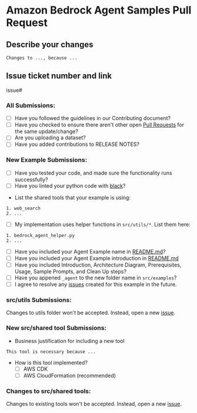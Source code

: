 # Amazon Bedrock Agent Samples Pull Request

<!-- Do not erase any parts of this template not applicable to your Pull Request. -->
<!-- Provide reasoning why it is not applicable -->

## Describe your changes

```
Changes to ..., because ... 
```

## Issue ticket number and link

issue#

### All Submissions:

* [ ] Have you followed the guidelines in our Contributing document?
* [ ] Have you checked to ensure there aren't other open [Pull Requests](https://github.com/awslabs/amazon-bedrock-agent-samples/pulls) for the same update/change?
* [ ] Are you uploading a dataset?
* [ ] Have you added contributions to RELEASE NOTES?

### New Example Submissions:

* [ ] Have you tested your code, and made sure the functionality runs successfully?
* [ ] Have you linted your python code with [black](https://github.com/psf/black)?
* List the shared tools that your example is using: 

```
1. web_search
2. ...
```

* [ ] My implementation uses helper functions in `src/utils/*`. List them here: 

```
1. bedrock_agent_helper.py
2. ...
```

* [ ] Have you included your Agent Example name in [README.md](https://github.com/awslabs/amazon-bedrock-agent-samples)?
* [ ] Have you included your Agent Example introduction in [README.md](https://github.com/awslabs/amazon-bedrock-agent-samples/tree/main/src/examples)
* [ ] Have you included Introduction, Architecture Diagram, Prerequisites, Usage, Sample Prompts, and Clean Up steps?
* [ ] Have you appened `_agent` to the new folder name in `src/examples`?
* [ ] I agree to resolve any [issues](https://github.com/awslabs/amazon-bedrock-agent-samples/issues) created for this example in the future. 

### src/utils Submissions:

Changes to utils folder won't be accepted. Instead, open a new [issue](https://github.com/awslabs/amazon-bedrock-agent-samples/issues). 

### New src/shared tool Submissions:

* Business justification for including a new tool

```
This tool is necessary because ...
```

* How is this tool implemented? 
    - [ ] AWS CDK
    - [ ] AWS CloudFormation (recommended)

### Changes to src/shared tools:

Changes to existing tools won't be accepted. Instead, open a new [issue](https://github.com/awslabs/amazon-bedrock-agent-samples/issues). 